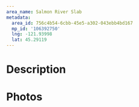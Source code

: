 ```yaml
---
area_name: Salmon River Slab
metadata:
  area_id: 756c4b54-6cbb-45e5-a302-043ebb4bd167
  mp_id: '106392750'
  lng: -121.93998
  lat: 45.29119
---
```

# Description

# Photos

